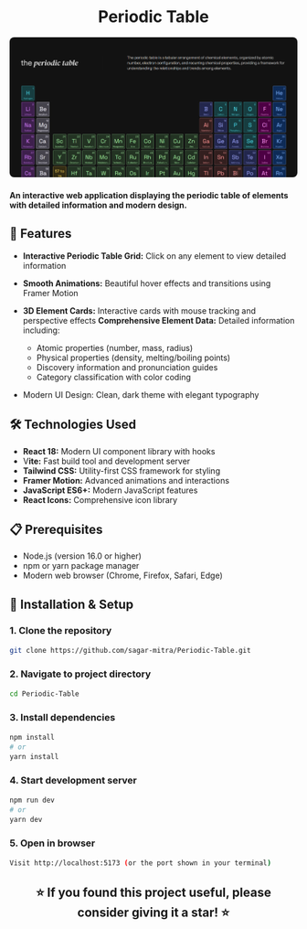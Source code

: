 
<h1 align="center">Periodic Table </h1>

<img style="border-radius:8px;" src="./src/assets/perioic-table.png"/>


#### An interactive web application displaying the periodic table of elements with detailed information and modern design.

## 🚀 Features
- **Interactive Periodic Table Grid:** Click on any element to view detailed information
- **Smooth Animations:** Beautiful hover effects and transitions using Framer Motion
- **3D Element Cards:** Interactive cards with mouse tracking and perspective effects
**Comprehensive Element Data:** Detailed information including:

    - Atomic properties (number, mass, radius)
    - Physical properties (density, melting/boiling points)
    - Discovery information and pronunciation guides
    - Category classification with color coding
- Modern UI Design: Clean, dark theme with elegant typography

## 🛠️ Technologies Used
- **React 18:** Modern UI component library with hooks
- V**ite:** Fast build tool and development server
- **Tailwind CSS:** Utility-first CSS framework for styling
- **Framer Motion:** Advanced animations and interactions
- **JavaScript ES6+:** Modern JavaScript features
- **React Icons:** Comprehensive icon library

## 📋 Prerequisites
- Node.js (version 16.0 or higher)
- npm or yarn package manager
- Modern web browser (Chrome, Firefox, Safari, Edge)

## 🚀 Installation & Setup
### 1. Clone the repository
```bash
git clone https://github.com/sagar-mitra/Periodic-Table.git
```

### 2. Navigate to project directory
```bash
cd Periodic-Table
```

### 3. Install dependencies
```bash
npm install
# or
yarn install
```

### 4. Start development server
```bash
npm run dev
# or
yarn dev
```

### 5. Open in browser
```bash
Visit http://localhost:5173 (or the port shown in your terminal)
```


<h2 align="center">⭐ If you found this project useful, please consider giving it a star! ⭐ </h2>